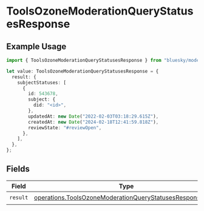 # ToolsOzoneModerationQueryStatusesResponse

## Example Usage

```typescript
import { ToolsOzoneModerationQueryStatusesResponse } from "bluesky/models/operations";

let value: ToolsOzoneModerationQueryStatusesResponse = {
  result: {
    subjectStatuses: [
      {
        id: 543678,
        subject: {
          did: "<id>",
        },
        updatedAt: new Date("2022-02-03T03:18:29.615Z"),
        createdAt: new Date("2024-02-18T12:41:59.818Z"),
        reviewState: "#reviewOpen",
      },
    ],
  },
};
```

## Fields

| Field                                                                                                                                | Type                                                                                                                                 | Required                                                                                                                             | Description                                                                                                                          |
| ------------------------------------------------------------------------------------------------------------------------------------ | ------------------------------------------------------------------------------------------------------------------------------------ | ------------------------------------------------------------------------------------------------------------------------------------ | ------------------------------------------------------------------------------------------------------------------------------------ |
| `result`                                                                                                                             | [operations.ToolsOzoneModerationQueryStatusesResponseBody](../../models/operations/toolsozonemoderationquerystatusesresponsebody.md) | :heavy_check_mark:                                                                                                                   | N/A                                                                                                                                  |